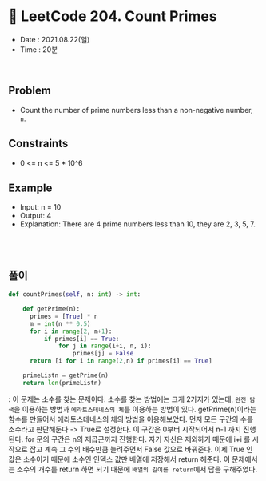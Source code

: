 # 🍕 LeetCode 204. Count Primes
- Date : 2021.08.22(일)
- Time : 20분
<br>

## Problem

- Count the number of prime numbers less than a non-negative number, ```n```.
 


 
## Constraints
- 0 <= n <= 5 * 10^6



## Example

- Input: n = 10
- Output: 4
- Explanation: There are 4 prime numbers less than 10, they are 2, 3, 5, 7.

<br><br>

## 풀이
```python
def countPrimes(self, n: int) -> int:

    def getPrime(n):
      primes = [True] * n
      m = int(n ** 0.5)
      for i in range(2, m+1):
          if primes[i] == True:
              for j in range(i+i, n, i):
                  primes[j] = False
      return [i for i in range(2,n) if primes[i] == True]

    primeListn = getPrime(n)
    return len(primeListn)
```
: 이 문제는 소수를 찾는 문제이다. 소수를 찾는 방법에는 크게 2가지가 있는데, ```완전 탐색```을 이용하는 방법과 ```에라토스테네스의 체```를 이용하는 방법이 있다. getPrime(n)이라는 함수를 만들어서 에라토스테네스의 체의 방법을 이용해보았다. 먼저 모든 구간의 수를 소수라고 판단해둔다 -> True로 설정한다. 이 구간은 0부터 시작되어서 n-1 까지 진행된다. for 문의 구간은 n의 제곱근까지 진행한다. 자기 자신은 제외하기 때문에 i+i 를 시작으로 잡고 계속 그 수의 배수만큼 늘려주면서 False 값으로 바꿔준다. 이제 True 인 값은 소수이기 때문에 소수인 인덱스 값만 배열에 저장해서 return 해준다. 이 문제에서는 소수의 개수를 return 하면 되기 때문에 ```배열의 길이를 return```에서 답을 구해주었다. 
